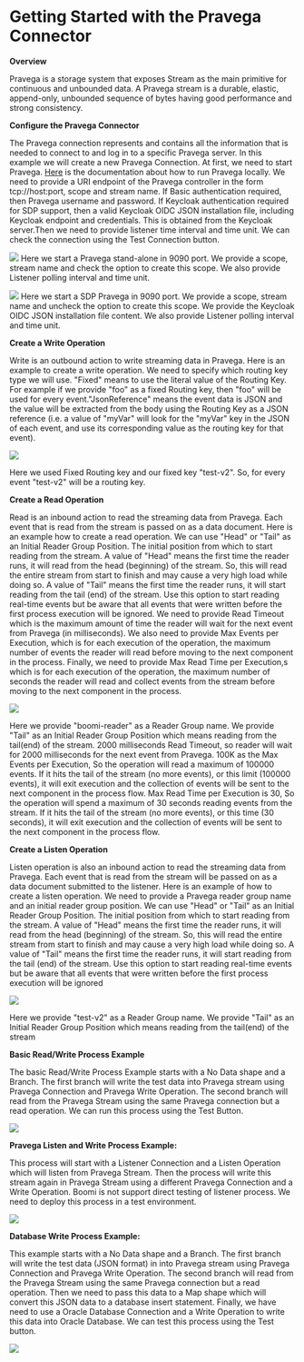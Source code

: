 # Getting Started with the Pravega Connector

**Overview**

Pravega is a storage system that exposes Stream as the main primitive for continuous and unbounded data. A Pravega stream is a durable, elastic, append-only, unbounded sequence of bytes having good performance and strong consistency.

**Configure the Pravega Connector**

The Pravega connection represents and contains all the information that is needed to connect to and log in to a
 specific Pravega server. In this example we will create a new Pravega Connection. 
 At first, we need to start Pravega. [Here](http://pravega.io/docs/latest/deployment/run-local/) is 
 the documentation about how to run Pravega locally. We need to provide a URI endpoint of the Pravega controller
  in the form tcp://host:port, scope and stream name. If Basic authentication required, then Pravega username and password. If Keycloak authentication required for SDP support, then a valid Keycloak OIDC JSON installation file, including Keycloak endpoint and credentials. This is obtained from the Keycloak server.Then we need to provide listener time interval and time unit. We can check the connection using the Test Connection button.

![](pravega_connection.png)
Here we start a Pravega stand-alone in 9090 port. We provide a scope, stream name and check the option to create this scope. We also provide Listener polling interval and time unit.

![](SDP_connection.png)
Here we start a SDP Pravega  in 9090 port. We provide a scope, stream name and uncheck the option to create this scope. We provide the Keycloak OIDC JSON installation file content. We also provide Listener polling interval and time unit.

**Create a Write Operation**

Write is an outbound action to write streaming data in Pravega. Here is an example to create a write operation. We need to specify which routing key type we will use. &quot;Fixed&quot; means to use the literal value of the Routing Key. For example if we provide &quot;foo&quot; as a fixed Routing key, then &quot;foo&quot; will be used for every event.&quot;JsonReference&quot; means the event data is JSON and the value will be extracted from the body using the Routing Key as a JSON reference (i.e. a value of &quot;myVar&quot; will look for the &quot;myVar&quot; key in the JSON of each event, and use its corresponding value as the routing key for that event).

![](pravega_write.png)

Here we used Fixed Routing key and our fixed key &quot;test-v2&quot;. So, for every event &quot;test-v2&quot; will be a routing key.

**Create a Read Operation**

Read is an inbound action to read the streaming data from Pravega. Each event that is read from the stream is passed on as a data document.  Here is an example how to create a read operation. We can use &quot;Head&quot; or &quot;Tail&quot; as an Initial Reader Group Position. The initial position from which to start reading from the stream. A value of &quot;Head&quot; means the first time the reader runs, it will read from the head (beginning) of the stream. So, this will read the entire stream from start to finish and may cause a very high load while doing so. A value of &quot;Tail&quot; means the first time the reader runs, it will start reading from the tail (end) of the stream. Use this option to start reading real-time events but be aware that all events that were written before the first process execution will be ignored. We need to provide Read Timeout which is the maximum amount of time the reader will wait for the next event from Pravega (in milliseconds). We also need to provide Max Events per Execution, which is for each execution of the operation, the maximum number of events the reader will read before moving to the next component in the process. Finally, we need to provide Max Read Time per Execution,s which is for each execution of the operation, the maximum number of seconds the reader will read and collect events from the stream before moving to the next component in the process.

![](pravega_read.png)

Here we provide &quot;boomi-reader&quot; as a Reader Group name. We provide &quot;Tail&quot; as an Initial Reader Group Position which means reading from the tail(end) of the stream. 2000 milliseconds Read Timeout, so reader will wait for 2000 milliseconds for the next event from Pravega. 100K as the Max Events per Execution, So the operation will read a maximum of 100000 events. If it hits the tail of the stream (no more events), or this limit (100000 events), it will exit execution and the collection of events will be sent to the next component in the process flow. Max Read Time per Execution is 30, So the operation will spend a maximum of 30 seconds reading events from the stream. If it hits the tail of the stream (no more events), or this time (30 seconds), it will exit execution and the collection of events will be sent to the next component in the process flow.

**Create a Listen Operation**

Listen operation is also an inbound action to read the streaming data from Pravega.  Each event that is read from the stream will be passed on as a data document submitted to the listener. Here is an example of how to create a listen operation. We need to provide a Pravega reader group name and an initial reader group position. We can use &quot;Head&quot; or &quot;Tail&quot; as an Initial Reader Group Position. The initial position from which to start reading from the stream. A value of &quot;Head&quot; means the first time the reader runs, it will read from the head (beginning) of the stream. So, this will read the entire stream from start to finish and may cause a very high load while doing so. A value of &quot;Tail&quot; means the first time the reader runs, it will start reading from the tail (end) of the stream. Use this option to start reading real-time events but be aware that all events that were written before the first process execution will be ignored

![](pravega_listen.png)

Here we provide &quot;test-v2&quot; as a Reader Group name. We provide &quot;Tail&quot; as an Initial Reader Group Position which means reading from the tail(end) of the stream

**Basic Read/Write Process Example**

The basic Read/Write Process Example starts with a No Data shape and a Branch. The first branch will write the test data into Pravega stream using Pravega Connection and Pravega Write Operation. The second branch will read from the Pravega Stream using the same Pravega connection but a read operation. We can run this process using the Test Button.

![](read_write_process.png)

**Pravega Listen and Write Process Example:**

This process will start with a Listener Connection and a Listen Operation which will listen from Pravega Stream. Then the process will write this stream again in Pravega Stream using a different Pravega Connection and a Write Operation. Boomi is not support direct testing of listener process. We need to deploy this process in a test environment.

![](listen_write_process.png)

**Database Write Process Example:**

This example starts with a No Data shape and a Branch. The first branch will write the test data (JSON format) in into Pravega stream using Pravega Connection and Pravega Write Operation. The second branch will read from the Pravega Stream using the same Pravega connection but a read operation. Then we need to pass this data to a Map shape which will convert this JSON data to a database insert statement. Finally, we have need to use a Oracle Database Connection and a Write Operation to write this data into Oracle Database. We can test this process using the Test button.

![](database_write_process.png)